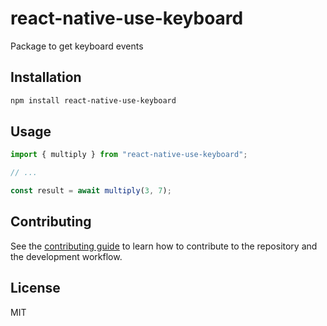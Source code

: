 # react-native-use-keyboard

Package to get keyboard events

## Installation

```sh
npm install react-native-use-keyboard
```

## Usage

```js
import { multiply } from "react-native-use-keyboard";

// ...

const result = await multiply(3, 7);
```

## Contributing

See the [contributing guide](CONTRIBUTING.md) to learn how to contribute to the repository and the development workflow.

## License

MIT
